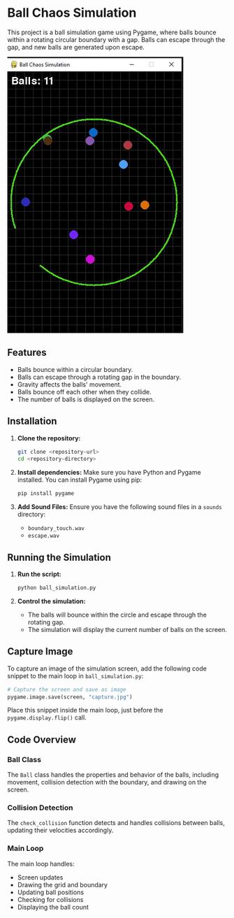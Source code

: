 
# Ball Chaos Simulation

This project is a ball simulation game using Pygame, where balls bounce within a rotating circular boundary with a gap. Balls can escape through the gap, and new balls are generated upon escape.

![Simulation Capture](captures/capture.jpg)

## Features

- Balls bounce within a circular boundary.
- Balls can escape through a rotating gap in the boundary.
- Gravity affects the balls' movement.
- Balls bounce off each other when they collide.
- The number of balls is displayed on the screen.

## Installation

1. **Clone the repository:**
    ```sh
    git clone <repository-url>
    cd <repository-directory>
    ```

2. **Install dependencies:**
    Make sure you have Python and Pygame installed. You can install Pygame using pip:
    ```sh
    pip install pygame
    ```

3. **Add Sound Files:**
    Ensure you have the following sound files in a `sounds` directory:
    - `boundary_touch.wav`
    - `escape.wav`

## Running the Simulation

1. **Run the script:**
    ```sh
    python ball_simulation.py
    ```

2. **Control the simulation:**
    - The balls will bounce within the circle and escape through the rotating gap.
    - The simulation will display the current number of balls on the screen.

## Capture Image

To capture an image of the simulation screen, add the following code snippet to the main loop in `ball_simulation.py`:

```python
# Capture the screen and save as image
pygame.image.save(screen, "capture.jpg")
```

Place this snippet inside the main loop, just before the `pygame.display.flip()` call.

## Code Overview

### Ball Class

The `Ball` class handles the properties and behavior of the balls, including movement, collision detection with the boundary, and drawing on the screen.

### Collision Detection

The `check_collision` function detects and handles collisions between balls, updating their velocities accordingly.

### Main Loop

The main loop handles:
- Screen updates
- Drawing the grid and boundary
- Updating ball positions
- Checking for collisions
- Displaying the ball count

